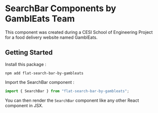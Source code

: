 # SearchBar Components by GamblEats Team

This component was created during a CESI School of Engineering Project for a food delivery website named GamblEats.

## Getting Started

Install this package :

```shell
npm add flat-search-bar-by-gambleats
```

Import the SearchBar component :

```js
import { SearchBar } from "flat-search-bar-by-gambleats";
```

You can then render the `SearchBar` component like any other React component in JSX.
